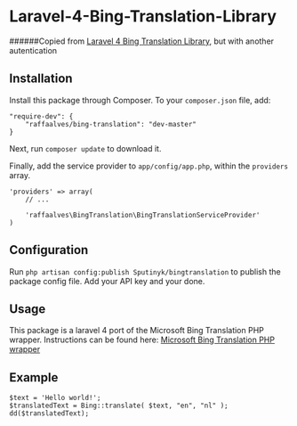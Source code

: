 Laravel-4-Bing-Translation-Library
==================================

######Copied from [Laravel 4 Bing Translation Library](https://github.com/sputinyk/laravel-4-bing-translation), but with another autentication

## Installation

Install this package through Composer. To your `composer.json` file, add:

```
"require-dev": {
    "raffaalves/bing-translation": "dev-master"
}
```

Next, run `composer update` to download it.

Finally, add the service provider to `app/config/app.php`, within the `providers` array.

```
'providers' => array(
    // ...

    'raffaalves\BingTranslation\BingTranslationServiceProvider'
)
```

## Configuration

Run `php artisan config:publish Sputinyk/bingtranslation` to publish the package config file. Add your API key and your done.

## Usage

This package is a laravel 4 port of the Microsoft Bing Translation PHP wrapper. Instructions can be found here: [Microsoft Bing Translation PHP wrapper](http://www.codediesel.com/php/microsoft-bing-translate-php-wrapper/)

## Example
```
$text = 'Hello world!';
$translatedText = Bing::translate( $text, "en", "nl" );
dd($translatedText);
```
